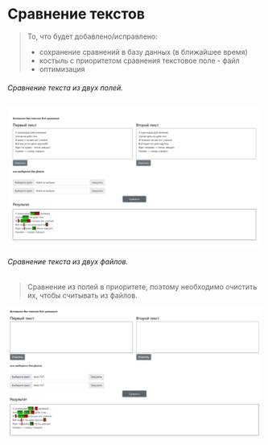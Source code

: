# Сравнение текстов

> То, что будет добавлено/исправлено:
> - сохранение сравнений в базу данных (в ближайшее время)
> - костыль с приоритетом сравнения текстовое поле - файл
> - оптимизация

###### Сравнение текста из двух полей.
![](src/images/text-fields.png)

###### Сравнение текста из двух файлов.
> Сравнение из полей в приоритете, поэтому необходимо очистить их, чтобы считывать из файлов.

![](src/images/files.png)
